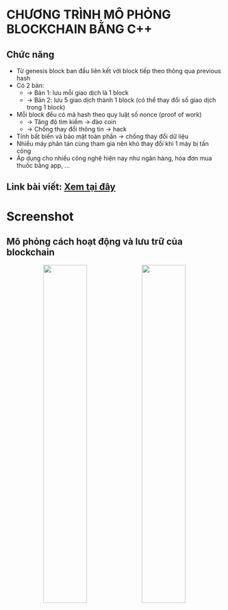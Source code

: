 # CHƯƠNG TRÌNH MÔ PHỎNG BLOCKCHAIN BẰNG C++

## Chức năng
- Từ genesis block ban đầu liên kết với block tiếp theo thông qua previous hash
- Có 2 bản:
  - -> Bản 1: lưu mỗi giao dịch là 1 block
  - -> Bản 2: lưu 5 giao dịch thành 1 block (có thể thay đổi số giao dịch trong 1 block)
- Mỗi block đều có mã hash theo quy luật số nonce (proof of work)
  - -> Tăng độ tìm kiếm -> đào coin
  - -> Chống thay đổi thông tin -> hack
- Tính bất biến vả bảo mật toàn phần -> chống thay đổi dữ liệu
- Nhiều máy phân tán cùng tham gia nên khó thay đổi khi 1 máy bị tấn công 
- Áp dụng cho nhiều công nghệ hiện nay như ngân hàng, hóa đơn mua thuốc bằng app, ...
## Link bài viết: [Xem tại đây](https://www.facebook.com/groups/116078792627399/permalink/1425533161681949/?rdid=wieLAx9IeJ5nIt9a#) 
  
# Screenshot 
## Mô phỏng cách hoạt động và lưu trữ của blockchain
<p align="center">
  <img src="https://github.com/user-attachments/assets/bbb1bad0-79a0-4e85-acb0-419d7a21e39e" width="45%" />
  <img src="https://github.com/user-attachments/assets/4fe87128-7fa5-41ab-bff5-c25e85931563" width="45%" />
</p>

